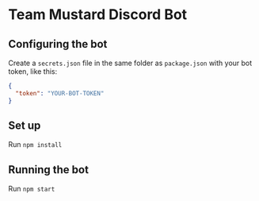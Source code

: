 # Team Mustard Discord Bot

## Configuring the bot

Create a `secrets.json` file in the same folder as `package.json` with your bot token, like this:

```json
{
  "token": "YOUR-BOT-TOKEN"
}
```

## Set up

Run `npm install`

## Running the bot

Run `npm start`
